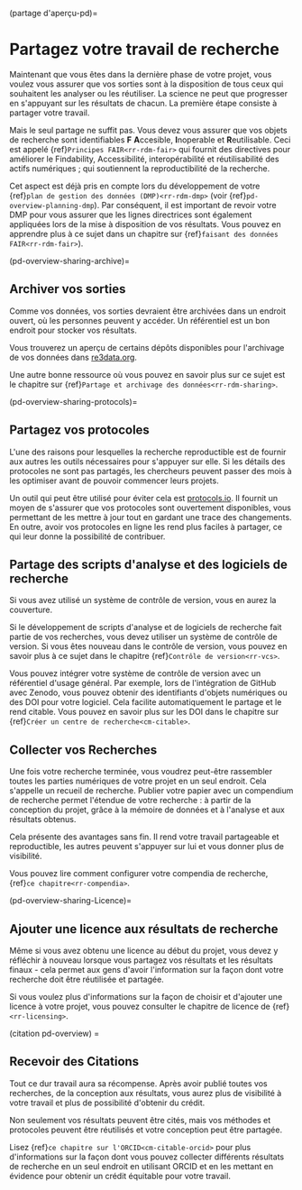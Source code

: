 (partage d'aperçu-pd)=
# Partagez votre travail de recherche
Maintenant que vous êtes dans la dernière phase de votre projet, vous voulez vous assurer que vos sorties sont à la disposition de tous ceux qui souhaitent les analyser ou les réutiliser. La science ne peut que progresser en s'appuyant sur les résultats de chacun. La première étape consiste à partager votre travail.

Mais le seul partage ne suffit pas. Vous devez vous assurer que vos objets de recherche sont identifiables **F** **A**ccesible, **I**noperable et **R**eutilisable. Ceci est appelé {ref}`Principes FAIR<rr-rdm-fair>` qui fournit des directives pour améliorer le Findability, Accessibilité, interopérabilité et réutilisabilité des actifs numériques ; qui soutiennent la reproductibilité de la recherche.

Cet aspect est déjà pris en compte lors du développement de votre {ref}`plan de gestion des données (DMP)<rr-rdm-dmp>` (voir {ref}`pd-overview-planning-dmp`). Par conséquent, il est important de revoir votre DMP pour vous assurer que les lignes directrices sont également appliquées lors de la mise à disposition de vos résultats. Vous pouvez en apprendre plus à ce sujet dans un chapitre sur {ref}`faisant des données FAIR<rr-rdm-fair>`).

(pd-overview-sharing-archive)=
## Archiver vos sorties

Comme vos données, vos sorties devraient être archivées dans un endroit ouvert, où les personnes peuvent y accéder. Un référentiel est un bon endroit pour stocker vos résultats.

Vous trouverez un aperçu de certains dépôts disponibles pour l'archivage de vos données dans [re3data.org](https://www.re3data.org/).

Une autre bonne ressource où vous pouvez en savoir plus sur ce sujet est le chapitre sur {ref}`Partage et archivage des données<rr-rdm-sharing>`.

(pd-overview-sharing-protocols)=
## Partagez vos protocoles

L'une des raisons pour lesquelles la recherche reproductible est de fournir aux autres les outils nécessaires pour s'appuyer sur elle. Si les détails des protocoles ne sont pas partagés, les chercheurs peuvent passer des mois à les optimiser avant de pouvoir commencer leurs projets.

Un outil qui peut être utilisé pour éviter cela est [protocols.io](https://www.protocols.io/). Il fournit un moyen de s'assurer que vos protocoles sont ouvertement disponibles, vous permettant de les mettre à jour tout en gardant une trace des changements. En outre, avoir vos protocoles en ligne les rend plus faciles à partager, ce qui leur donne la possibilité de contribuer.

## Partage des scripts d'analyse et des logiciels de recherche

Si vous avez utilisé un système de contrôle de version, vous en aurez la couverture.

Si le développement de scripts d'analyse et de logiciels de recherche fait partie de vos recherches, vous devez utiliser un système de contrôle de version. Si vous êtes nouveau dans le contrôle de version, vous pouvez en savoir plus à ce sujet dans le chapitre {ref}`Contrôle de version<rr-vcs>`.

Vous pouvez intégrer votre système de contrôle de version avec un référentiel d'usage général. Par exemple, lors de l'intégration de GitHub avec Zenodo, vous pouvez obtenir des identifiants d'objets numériques ou des DOI pour votre logiciel. Cela facilite automatiquement le partage et le rend citable. Vous pouvez en savoir plus sur les DOI dans le chapitre sur {ref}`Créer un centre de recherche<cm-citable>`.

## Collecter vos Recherches

Une fois votre recherche terminée, vous voudrez peut-être rassembler toutes les parties numériques de votre projet en un seul endroit. Cela s'appelle un recueil de recherche. Publier votre papier avec un compendium de recherche permet l'étendue de votre recherche : à partir de la conception du projet, grâce à la mémoire de données et à l'analyse et aux résultats obtenus.

Cela présente des avantages sans fin. Il rend votre travail partageable et reproductible, les autres peuvent s'appuyer sur lui et vous donner plus de visibilité.

Vous pouvez lire comment configurer votre compendia de recherche, {ref}`ce chapitre<rr-compendia>`.

(pd-overview-sharing-Licence)=
## Ajouter une licence aux résultats de recherche

Même si vous avez obtenu une licence au début du projet, vous devez y réfléchir à nouveau lorsque vous partagez vos résultats et les résultats finaux - cela permet aux gens d'avoir l'information sur la façon dont votre recherche doit être réutilisée et partagée.

Si vous voulez plus d'informations sur la façon de choisir et d'ajouter une licence à votre projet, vous pouvez consulter le chapitre de licence de {ref}`<rr-licensing>`.

(citation pd-overview) =
## Recevoir des Citations

Tout ce dur travail aura sa récompense. Après avoir publié toutes vos recherches, de la conception aux résultats, vous aurez plus de visibilité à votre travail et plus de possibilité d'obtenir du crédit.

Non seulement vos résultats peuvent être cités, mais vos méthodes et protocoles peuvent être réutilisés et votre conception peut être partagée.

Lisez {ref}`ce chapitre sur l'ORCID<cm-citable-orcid>` pour plus d'informations sur la façon dont vous pouvez collecter différents résultats de recherche en un seul endroit en utilisant ORCID et en les mettant en évidence pour obtenir un crédit équitable pour votre travail.
